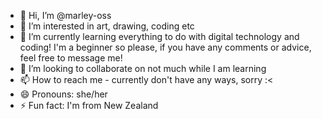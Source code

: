 - 👋 Hi, I’m @marley-oss
- 👀 I’m interested in art, drawing, coding etc
- 🌱 I’m currently learning everything to do with digital technology and coding! I'm a beginner so please, if you have any comments or advice, feel free to message me!
- 💞️ I’m looking to collaborate on not much while I am learning
- 📫 How to reach me - currently don't have any ways, sorry :<
- 😄 Pronouns: she/her
- ⚡ Fun fact: I'm from New Zealand

<!---
marley-oss/marley-oss is a ✨ special ✨ repository because its `README.md` (this file) appears on your GitHub profile.
You can click the Preview link to take a look at your changes.
--->
